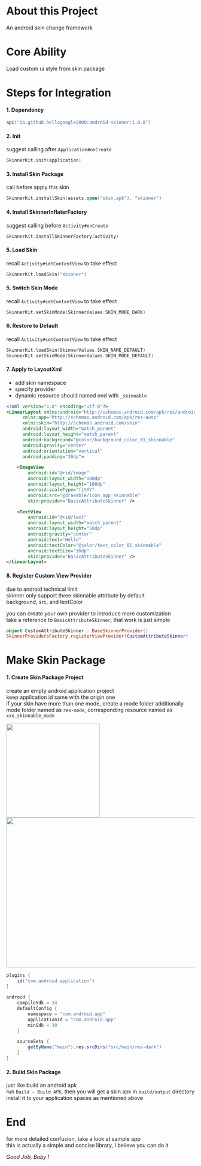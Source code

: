 # About this Project

An android skin change framework

# Core Ability

Load custom ui style from skin package

# Steps for Integration

#### 1. Dependency

```kotlin
api("io.github.hellogoogle2000:android-skinner:1.0.0")
```

#### 2. Init

suggest calling after `Application#onCreate`

```kotlin
SkinnerKit.init(application)
```

#### 3. Install Skin Package

call before apply this skin

```kotlin
SkinnerKit.installSkin(assets.open("skin.apk"), "skinner")
```

#### 4. Install SkinnerInflaterFactory

suggest calling before `Activity#onCreate`

```kotlin
SkinnerKit.installSkinnerFactory(activity)
```

#### 5. Load Skin

recall `Activity#setContentView` to take effect

```kotlin
SkinnerKit.loadSkin("skinner")
```

#### 5. Switch Skin Mode

recall `Activity#setContentView` to take effect

```kotlin
SkinnerKit.setSkinMode(SkinnerValues.SKIN_MODE_DARK)
```

#### 6. Restore to Default

recall `Activity#setContentView` to take effect

```kotlin
SkinnerKit.loadSkin(SkinnerValues.SKIN_NAME_DEFAULT)
SkinnerKit.setSkinMode(SkinnerValues.SKIN_MODE_DEFAULT)
```

#### 7. Apply to LayoutXml

- add skin namespace
- specify provider
- dynamic resource should named end with `_skinnable`

```xml
<?xml version="1.0" encoding="utf-8"?>
<LinearLayout xmlns:android="http://schemas.android.com/apk/res/android"
      xmlns:app="http://schemas.android.com/apk/res-auto"
      xmlns:skin="http://schemas.android.com/skin"
      android:layout_width="match_parent"
      android:layout_height="match_parent"
      android:background="@color/background_color_01_skinnable"
      android:gravity="center"
      android:orientation="vertical"
      android:padding="30dp">

    <ImageView
        android:id="@+id/image"
        android:layout_width="100dp"
        android:layout_height="100dp"
        android:scaleType="fitXY"
        android:src="@drawable/icon_app_skinnable"
        skin:provider="BasicAttributeSkinner" />

    <TextView
        android:id="@+id/text"
        android:layout_width="match_parent"
        android:layout_height="50dp"
        android:gravity="center"
        android:text="Hello"
        android:textColor="@color/text_color_01_skinnable"
        android:textSize="16dp"
        skin:provider="BasicAttributeSkinner" />
</LinearLayout>
```

#### 8. Register Custom View Provider

due to android technical limit<br>
skinner only support three skinnable attribute by default<br>
background, src, and textColor

you can create your own provider to introduce more customization<br>
take a reference to `BasicAttributeSkinner`, that work is just simple

```kotlin
object CustomAttributeSkinner : BaseSkinnerProvider()
SkinnerProvidersFactory.registerViewProvider(CustomAttributeSkinner)
```

# Make Skin Package

#### 1. Create Skin Package Project

create an empty android application project<br>
keep application id same with the origin one<br>
if your skin have more than one mode, create a mode folder additionally<br>
mode folder named as `res-mode`, corresponding resource named as `xxx_skinnable_mode`

<img src="/Users/easing/Cloud/Nutstore/Markdown/Blog/01.png" height="250"><br>
<img src="/Users/easing/Cloud/Nutstore/Markdown/Blog/02.png" height="400" width="800">

```groovy
plugins {
    id("com.android.application")
}

android {
    compileSdk = 34
    defaultConfig {
        namespace = "com.android.app"
        applicationId = "com.android.app"
        minSdk = 30
    }

    sourceSets {
        getByName("main").res.srcDirs("src/main/res-dark")
    }
}
```

#### 2. Build Skin Package

just like build an android apk<br>
run `Build - Build APK`, then you will get a skin apk in `build/output` directory<br>
install it to your application spaces as mentioned above

# End

for more detailed confusion, take a look at sample app<br>
this is actually a simple and concise library, I believe you can do it<br>

*Good Job, Baby !*